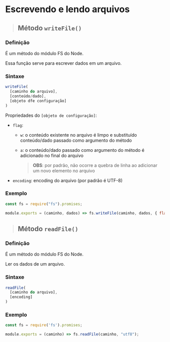 # Escrevendo e lendo arquivos

> ## Método `writeFile()`

### **Definição**

É um método do módulo FS do Node.

Essa função serve para escrever dados em um arquivo.

### **Sintaxe**

```js
writeFile(
  [caminho do arquivo],
  [conteúdo/dado],
  [objeto dfe configuração]
)
```

Propriedades do `[objeto de configuração]`:

* `flag`: 

  * `w`: o conteúdo existente no arquivo é limpo e substituído conteúdo/dado passado como argumento do método

  * `a`: o conteúdo/dado passado como argumento do método é adicionado no final do arquivo

    > **OBS**: por padrão, não ocorre a quebra de linha ao adicionar um novo elemento no arquivo

* `encoding`: encoding do arquivo (por padrão é UTF-8)

### **Exemplo**

```js
const fs = require("fs").promises;

module.exports = (caminho, dados) => fs.writeFile(caminho, dados, { flag: "w" });
```

> ## Método `readFile()`

### **Definição**

É um método do módulo FS do Node.

Ler os dados de um arquivo.

### **Sintaxe**

```js
readFile(
  [caminho do arquivo],
  [encoding]
)
```

### **Exemplo**

```js
const fs = require('fs').promises;

module.exports = (caminho) => fs.readFile(caminho, "utf8");
```